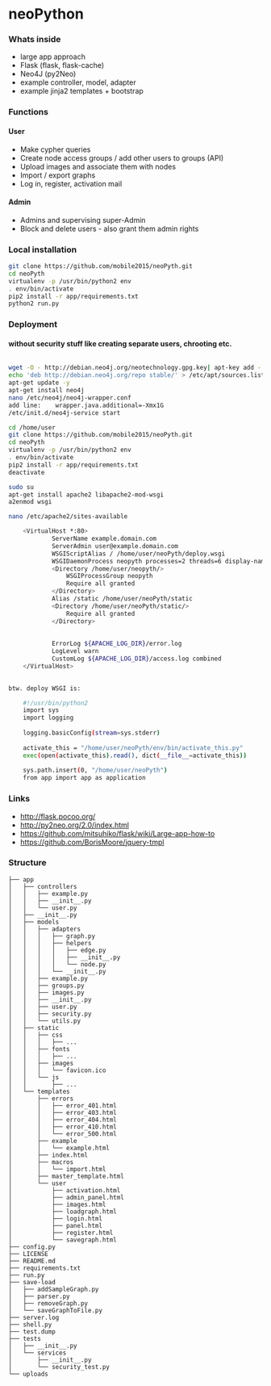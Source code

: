 # neoPython

### Whats inside

* large app approach
* Flask (flask, flask-cache)
* Neo4J (py2Neo)
* example controller, model, adapter
* example jinja2 templates + bootstrap


### Functions

#### User
* Make cypher queries
* Create node access groups / add other users to groups (API)
* Upload images and associate them with nodes
* Import / export graphs
* Log in, register, activation mail

#### Admin
* Admins and supervising super-Admin
* Block and delete users - also grant them admin rights


### Local installation
```sh
git clone https://github.com/mobile2015/neoPyth.git
cd neoPyth
virtualenv -p /usr/bin/python2 env
. env/bin/activate
pip2 install -r app/requirements.txt
python2 run.py
```

### Deployment
#### without security stuff like creating separate users, chrooting etc.

```sh

wget -O - http://debian.neo4j.org/neotechnology.gpg.key| apt-key add -
echo 'deb http://debian.neo4j.org/repo stable/' > /etc/apt/sources.list.d/neo4j.list
apt-get update -y
apt-get install neo4j
nano /etc/neo4j/neo4j-wrapper.conf
add line:    wrapper.java.additional=-Xmx1G
/etc/init.d/neo4j-service start

cd /home/user
git clone https://github.com/mobile2015/neoPyth.git
cd neoPyth
virtualenv -p /usr/bin/python2 env
. env/bin/activate
pip2 install -r app/requirements.txt
deactivate

sudo su
apt-get install apache2 libapache2-mod-wsgi
a2enmod wsgi

nano /etc/apache2/sites-available

    <VirtualHost *:80>
            ServerName example.domain.com
            ServerAdmin user@example.domain.com
            WSGIScriptAlias / /home/user/neoPyth/deploy.wsgi
            WSGIDaemonProcess neopyth processes=2 threads=6 display-name=neopyth user=user group=users
            <Directory /home/user/neopyth/>
                WSGIProcessGroup neopyth
                Require all granted
            </Directory>
            Alias /static /home/user/neoPyth/static
            <Directory /home/user/neoPyth/static/>
                Require all granted
            </Directory>
    
    
            ErrorLog ${APACHE_LOG_DIR}/error.log
            LogLevel warn
            CustomLog ${APACHE_LOG_DIR}/access.log combined
    </VirtualHost>
    

btw. deploy WSGI is:

    #!/usr/bin/python2
    import sys
    import logging
    
    logging.basicConfig(stream=sys.stderr)
    
    activate_this = "/home/user/neoPyth/env/bin/activate_this.py"
    exec(open(activate_this).read(), dict(__file__=activate_this))
    
    sys.path.insert(0, "/home/user/neoPyth")
    from app import app as application

```

### Links

* http://flask.pocoo.org/
* http://py2neo.org/2.0/index.html
* https://github.com/mitsuhiko/flask/wiki/Large-app-how-to
* https://github.com/BorisMoore/jquery-tmpl

### Structure

```
├── app
│   ├── controllers
│   │   ├── example.py
│   │   ├── __init__.py
│   │   └── user.py
│   ├── __init__.py
│   ├── models
│   │   ├── adapters
│   │   │   ├── graph.py
│   │   │   ├── helpers
│   │   │   │   ├── edge.py
│   │   │   │   ├── __init__.py
│   │   │   │   └── node.py
│   │   │   └── __init__.py
│   │   ├── example.py
│   │   ├── groups.py
│   │   ├── images.py
│   │   ├── __init__.py
│   │   ├── user.py
│   │   ├── security.py
│   │   └── utils.py
│   ├── static
│   │   ├── css
│   │   │   ├── ...
│   │   ├── fonts
│   │   │   ├── ...
│   │   ├── images
│   │   │   └── favicon.ico
│   │   └── js
│   │       ├── ...
│   └── templates
│       ├── errors
│       │   ├── error_401.html
│       │   ├── error_403.html
│       │   ├── error_404.html
│       │   ├── error_410.html
│       │   └── error_500.html
│       ├── example
│       │   └── example.html
│       ├── index.html
│       ├── macros
│       │   └── import.html
│       ├── master_template.html
│       └── user
│           ├── activation.html
│           ├── admin_panel.html
│           ├── images.html
│           ├── loadgraph.html
│           ├── login.html
│           ├── panel.html
│           ├── register.html
│           └── savegraph.html
├── config.py
├── LICENSE
├── README.md
├── requirements.txt
├── run.py
├── save-load
│   ├── addSampleGraph.py
│   ├── parser.py
│   ├── removeGraph.py
│   └── saveGraphToFile.py
├── server.log
├── shell.py
├── test.dump
├── tests
│   ├── __init__.py
│   └── services
│       ├── __init__.py
│       └── security_test.py
└── uploads

```